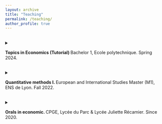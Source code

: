 ```yaml
---
layout: archive
title: "Teaching"
permalink: /teaching/
author_profile: true
---
```


<br>
<details>
<summary> 

<b> Topics in Economics (Tutorial) </b> Bachelor 1, Ecole polytechnique. Spring 2024.

</summary>

<ul>
<li>This tutorial consists of 2-hour 16 "petites classes", to support ECON102 class taught by Pr. Barrows and Pr. Schmutz.</li>
<li>Students discover standard applied econometrics tools (linear regression, IV, fixed effects, DD). They apply them using real world data or by replicating influential paper, using Stata.</li>
<li>57 students followed the tutorial.</li>
</ul>

</details>

<br>

<details>
<summary> 

<b> Quantitative methods I. </b> European and International Studies Master (M1), ENS de Lyon. Fall 2022.

</summary>

<ul>
<li>This 24h-course is designed for beginner in statistics and overall quantitative methods. It includes: descriptive statistics, correlation, hypothesis testing and OLS, as well as graphical representations.</li>
<li>Students are evaluated with an in-class exam (20%) and an essay that uses the methods seen during the lectures (80%).</li>
<li>8 students followed the class, which made it more of a tutorial. To be consistent with their other classes, we applied the tools on Excel.</li>
</ul>

</details>

<br>

<details>
<summary> 

<b> Orals in economic. </b> CPGE, Lycée du Parc & Lycée Juliette Récamier. Since 2020.

</summary>

<ul>
<li>3 to 5 hours a week, I examine orals in microeconomics (exercises) or in "general" economics (oral essays) for bachelor students enrolled in CPGE.</li>
<li>For this purpose, I compiled or created more than 50 microeconomics exercises (consumer, producer, general equilibrium, labor supply choice, public good, imperfections, externalities, intertemporal choice).</li>
</ul>

<i>
<ul><ul>
<li>CPGE ENS Rennes D1, Lycée Juliette Récamier (Lyon)</li>
<li>CPGE ENS Paris-Saclay D2, Lycée Juliette Récamier (Lyon)</li>
<li>CPGE EC, Lycée du Parc (Lyon)</li>
</ul></ul>
</i>

</details>
